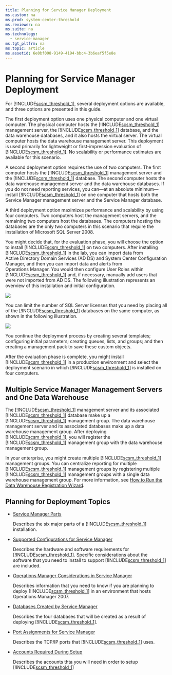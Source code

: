 ```yaml
---
title: Planning for Service Manager Deployment
ms.custom: na
ms.prod: system-center-threshold
ms.reviewer: na
ms.suite: na
ms.technology: 
  - service-manager
ms.tgt_pltfrm: na
ms.topic: article
ms.assetid: 6e0bf098-9149-4194-bbc4-3b6eaf5f5e8e
---
```

# Planning for Service Manager Deployment
For [!INCLUDE[scsm_threshold_1](../Token/scsm_threshold_1_md.md)], several deployment options are available, and three options are presented in this guide.

The first deployment option uses one physical computer and one virtual computer. The physical computer hosts the [!INCLUDE[scsm_threshold_1](../Token/scsm_threshold_1_md.md)] management server, the [!INCLUDE[scsm_threshold_1](../Token/scsm_threshold_1_md.md)] database, and the data warehouse databases, and it also hosts the virtual server. The virtual computer hosts the data warehouse management server. This deployment is used primarily for lightweight or first\-impression evaluation of [!INCLUDE[scsm_threshold_1](../Token/scsm_threshold_1_md.md)]. No scalability or performance estimates are available for this scenario.

A second deployment option requires the use of two computers. The first computer hosts the [!INCLUDE[scsm_threshold_1](../Token/scsm_threshold_1_md.md)] management server and the [!INCLUDE[scsm_threshold_1](../Token/scsm_threshold_1_md.md)] database. The second computer hosts the data warehouse management server and the data warehouse databases. If you do not need reporting services, you can—at an absolute minimum—install  [!INCLUDE[scsm_threshold_1](../Token/scsm_threshold_1_md.md)] on one computer that hosts both the Service Manager management server and the Service Manager database.

A third deployment option maximizes performance and scalability by using four computers. Two computers host the management servers, and the remaining two computers host the databases. The computers hosting the databases are the only two computers in this scenario that require the installation of Microsoft SQL Server 2008.

You might decide that, for the evaluation phase, you will choose the option to install [!INCLUDE[scsm_threshold_1](../Token/scsm_threshold_1_md.md)] on two computers. After installing [!INCLUDE[scsm_threshold_1](../Token/scsm_threshold_1_md.md)] in the lab, you can import data from Active Directory Domain Services \(AD DS\) and System Center Configuration Manager, and then you can import data and alerts from Operations Manager. You would then configure User Roles within [!INCLUDE[scsm_threshold_1](../Token/scsm_threshold_1_md.md)] and, if necessary, manually add users that were not imported from AD DS. The following illustration represents an overview of this installation and initial configuration.

![](../Image/SM_Installation_Topology.gif)

You can limit the number of SQL Server licenses that you need by placing all of the [!INCLUDE[scsm_threshold_1](../Token/scsm_threshold_1_md.md)] databases on the same computer, as shown in the following illustration.

![](../Image/SM_Installation_Topology_Single_SQL.jpg)

You continue the deployment process by creating several templates; configuring initial parameters; creating queues, lists, and groups; and then creating a management pack to save these custom objects.

After the evaluation phase is complete, you might install [!INCLUDE[scsm_threshold_1](../Token/scsm_threshold_1_md.md)] in a production environment and select the deployment scenario in which [!INCLUDE[scsm_threshold_1](../Token/scsm_threshold_1_md.md)] is installed on four computers.

## Multiple Service Manager Management Servers and One Data Warehouse
The [!INCLUDE[scsm_threshold_1](../Token/scsm_threshold_1_md.md)] management server and its associated [!INCLUDE[scsm_threshold_1](../Token/scsm_threshold_1_md.md)] database make up a [!INCLUDE[scsm_threshold_1](../Token/scsm_threshold_1_md.md)] management group. The data warehouse management server and its associated databases make up a data warehouse management group. After deploying [!INCLUDE[scsm_threshold_1](../Token/scsm_threshold_1_md.md)], you will register the [!INCLUDE[scsm_threshold_1](../Token/scsm_threshold_1_md.md)] management group with the data warehouse management group.

In your enterprise, you might create multiple [!INCLUDE[scsm_threshold_1](../Token/scsm_threshold_1_md.md)] management groups. You can centralize reporting for multiple [!INCLUDE[scsm_threshold_1](../Token/scsm_threshold_1_md.md)] management groups by registering multiple [!INCLUDE[scsm_threshold_1](../Token/scsm_threshold_1_md.md)] management groups with a single data warehouse management group. For more information, see [How to Run the Data Warehouse Registration Wizard](http://go.microsoft.com/fwlink/p/?LinkID=232303).

## Planning for Deployment Topics

-   [Service Manager Parts](../Topic/Service-Manager-Parts.md)

    Describes the six major parts of a [!INCLUDE[scsm_threshold_1](../Token/scsm_threshold_1_md.md)] installation.

-   [Supported Configurations for Service Manager](../Topic/Supported-Configurations-for-Service-Manager.md)

    Describes the hardware and software requirements for [!INCLUDE[scsm_threshold_1](../Token/scsm_threshold_1_md.md)]. Specific considerations about the software that you need to install to support [!INCLUDE[scsm_threshold_1](../Token/scsm_threshold_1_md.md)] are included.

-   [Operations Manager Considerations in Service Manager](../Topic/Operations-Manager-Considerations-in-Service-Manager.md)

    Describes information that you need to know if you are planning to deploy [!INCLUDE[scsm_threshold_1](../Token/scsm_threshold_1_md.md)] in an environment that hosts Operations Manager 2007.

-   [Databases Created by Service Manager](../Topic/Databases-Created-by-Service-Manager.md)

    Describes the four databases that will be created as a result of deploying [!INCLUDE[scsm_threshold_1](../Token/scsm_threshold_1_md.md)].

-   [Port Assignments for Service Manager](../Topic/Port-Assignments-for-Service-Manager.md)

    Describes the TCP\/IP ports that [!INCLUDE[scsm_threshold_1](../Token/scsm_threshold_1_md.md)] uses.

-   [Accounts Required During Setup](../Topic/Accounts-Required-During-Setup.md)

    Describes the accounts thta you will need in order to setup [!INCLUDE[scsm_threshold_1](../Token/scsm_threshold_1_md.md)]

